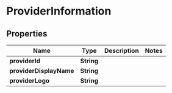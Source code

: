 

# ProviderInformation


## Properties

| Name | Type | Description | Notes |
|------------ | ------------- | ------------- | -------------|
|**providerId** | **String** |  |  |
|**providerDisplayName** | **String** |  |  |
|**providerLogo** | **String** |  |  |



